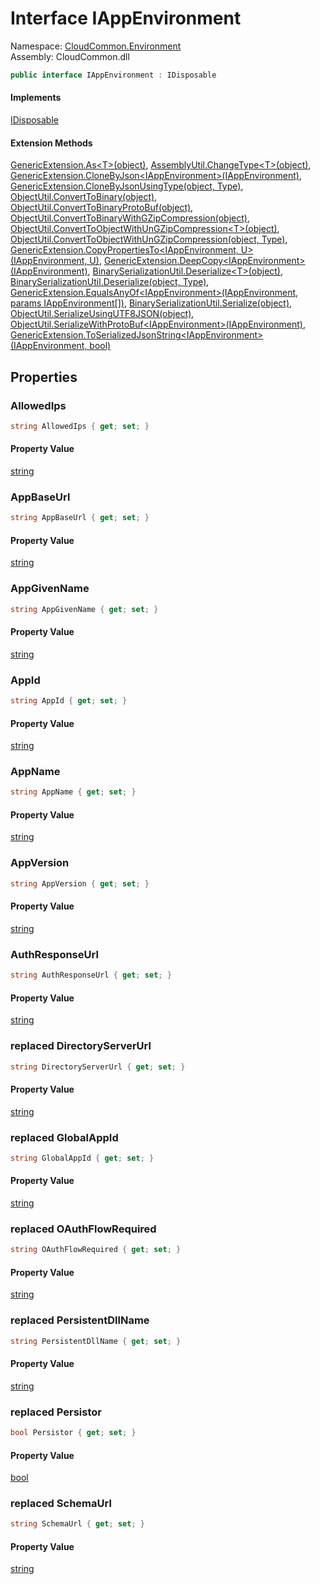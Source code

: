 #  Interface IAppEnvironment

Namespace: [CloudCommon.Environment](CloudCommon.Environment.md)  
Assembly: CloudCommon.dll  

```csharp
public interface IAppEnvironment : IDisposable
```

#### Implements

[IDisposable](https://learn.microsoft.com/dotnet/api/system.idisposable)

#### Extension Methods

[GenericExtension.As<T\>\(object\)](CloudCommon.Extensions.GenericExtension.md\#CloudCommon\_Extensions\_GenericExtension\_As\_\_1\_System\_Object\_), 
[AssemblyUtil.ChangeType<T\>\(object\)](CloudCommon.Utils.AssemblyUtil.md\#CloudCommon\_Utils\_AssemblyUtil\_ChangeType\_\_1\_System\_Object\_), 
[GenericExtension.CloneByJson<IAppEnvironment\>\(IAppEnvironment\)](CloudCommon.Extensions.GenericExtension.md\#CloudCommon\_Extensions\_GenericExtension\_CloneByJson\_\_1\_\_\_0\_), 
[GenericExtension.CloneByJsonUsingType\(object, Type\)](CloudCommon.Extensions.GenericExtension.md\#CloudCommon\_Extensions\_GenericExtension\_CloneByJsonUsingType\_System\_Object\_System\_Type\_), 
[ObjectUtil.ConvertToBinary\(object\)](CloudCommon.Utils.ObjectUtil.md\#CloudCommon\_Utils\_ObjectUtil\_ConvertToBinary\_System\_Object\_), 
[ObjectUtil.ConvertToBinaryProtoBuf\(object\)](CloudCommon.Utils.ObjectUtil.md\#CloudCommon\_Utils\_ObjectUtil\_ConvertToBinaryProtoBuf\_System\_Object\_), 
[ObjectUtil.ConvertToBinaryWithGZipCompression\(object\)](CloudCommon.Utils.ObjectUtil.md\#CloudCommon\_Utils\_ObjectUtil\_ConvertToBinaryWithGZipCompression\_System\_Object\_), 
[ObjectUtil.ConvertToObjectWithUnGZipCompression<T\>\(object\)](CloudCommon.Utils.ObjectUtil.md\#CloudCommon\_Utils\_ObjectUtil\_ConvertToObjectWithUnGZipCompression\_\_1\_System\_Object\_), 
[ObjectUtil.ConvertToObjectWithUnGZipCompression\(object, Type\)](CloudCommon.Utils.ObjectUtil.md\#CloudCommon\_Utils\_ObjectUtil\_ConvertToObjectWithUnGZipCompression\_System\_Object\_System\_Type\_), 
[GenericExtension.CopyPropertiesTo<IAppEnvironment, U\>\(IAppEnvironment, U\)](CloudCommon.Extensions.GenericExtension.md\#CloudCommon\_Extensions\_GenericExtension\_CopyPropertiesTo\_\_2\_\_\_0\_\_\_1\_), 
[GenericExtension.DeepCopy<IAppEnvironment\>\(IAppEnvironment\)](CloudCommon.Extensions.GenericExtension.md\#CloudCommon\_Extensions\_GenericExtension\_DeepCopy\_\_1\_\_\_0\_), 
[BinarySerializationUtil.Deserialize<T\>\(object\)](CloudCommon.Utils.BinarySerializationUtil.md\#CloudCommon\_Utils\_BinarySerializationUtil\_Deserialize\_\_1\_System\_Object\_), 
[BinarySerializationUtil.Deserialize\(object, Type\)](CloudCommon.Utils.BinarySerializationUtil.md\#CloudCommon\_Utils\_BinarySerializationUtil\_Deserialize\_System\_Object\_System\_Type\_), 
[GenericExtension.EqualsAnyOf<IAppEnvironment\>\(IAppEnvironment, params IAppEnvironment\[\]\)](CloudCommon.Extensions.GenericExtension.md\#CloudCommon\_Extensions\_GenericExtension\_EqualsAnyOf\_\_1\_\_\_0\_\_\_0\_\_\_), 
[BinarySerializationUtil.Serialize\(object\)](CloudCommon.Utils.BinarySerializationUtil.md\#CloudCommon\_Utils\_BinarySerializationUtil\_Serialize\_System\_Object\_), 
[ObjectUtil.SerializeUsingUTF8JSON\(object\)](CloudCommon.Utils.ObjectUtil.md\#CloudCommon\_Utils\_ObjectUtil\_SerializeUsingUTF8JSON\_System\_Object\_), 
[ObjectUtil.SerializeWithProtoBuf<IAppEnvironment\>\(IAppEnvironment\)](CloudCommon.Utils.ObjectUtil.md\#CloudCommon\_Utils\_ObjectUtil\_SerializeWithProtoBuf\_\_1\_\_\_0\_), 
[GenericExtension.ToSerializedJsonString<IAppEnvironment\>\(IAppEnvironment, bool\)](CloudCommon.Extensions.GenericExtension.md\#CloudCommon\_Extensions\_GenericExtension\_ToSerializedJsonString\_\_1\_\_\_0\_System\_Boolean\_)

## Properties

###  AllowedIps

```csharp
string AllowedIps { get; set; }
```

#### Property Value

 [string](https://learn.microsoft.com/dotnet/api/system.string)

###  AppBaseUrl

```csharp
string AppBaseUrl { get; set; }
```

#### Property Value

 [string](https://learn.microsoft.com/dotnet/api/system.string)

###  AppGivenName

```csharp
string AppGivenName { get; set; }
```

#### Property Value

 [string](https://learn.microsoft.com/dotnet/api/system.string)

###  AppId

```csharp
string AppId { get; set; }
```

#### Property Value

 [string](https://learn.microsoft.com/dotnet/api/system.string)

###  AppName

```csharp
string AppName { get; set; }
```

#### Property Value

 [string](https://learn.microsoft.com/dotnet/api/system.string)

###  AppVersion

```csharp
string AppVersion { get; set; }
```

#### Property Value

 [string](https://learn.microsoft.com/dotnet/api/system.string)

###  AuthResponseUrl

```csharp
string AuthResponseUrl { get; set; }
```

#### Property Value

 [string](https://learn.microsoft.com/dotnet/api/system.string)

### replaced DirectoryServerUrl

```csharp
string DirectoryServerUrl { get; set; }
```

#### Property Value

 [string](https://learn.microsoft.com/dotnet/api/system.string)

### replaced GlobalAppId

```csharp
string GlobalAppId { get; set; }
```

#### Property Value

 [string](https://learn.microsoft.com/dotnet/api/system.string)

### replaced OAuthFlowRequired

```csharp
string OAuthFlowRequired { get; set; }
```

#### Property Value

 [string](https://learn.microsoft.com/dotnet/api/system.string)

### replaced PersistentDllName

```csharp
string PersistentDllName { get; set; }
```

#### Property Value

 [string](https://learn.microsoft.com/dotnet/api/system.string)

### replaced Persistor

```csharp
bool Persistor { get; set; }
```

#### Property Value

 [bool](https://learn.microsoft.com/dotnet/api/system.boolean)

### replaced SchemaUrl

```csharp
string SchemaUrl { get; set; }
```

#### Property Value

 [string](https://learn.microsoft.com/dotnet/api/system.string)

